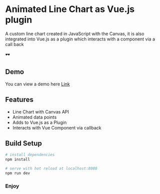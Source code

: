 # Animated Line Chart as Vue.js plugin

A custom line chart created in JavaScript with the Canvas, it is also integrated into Vue.js as a plugin which interacts with a component via a call back

:dark_sunglasses:

## Demo
You can view a demo here [Link](http://ramon.mata.com.mx/js/line-chart-vue/index.html)

## Features
- Line Chart with Canvas API
- Animated data points
- Adds to Vue.js as a Plugin
- Interacts with Vue Component via callback

## Build Setup

``` bash
# install dependencies
npm install

# serve with hot reload at localhost:8080
npm run dev
```

### Enjoy
